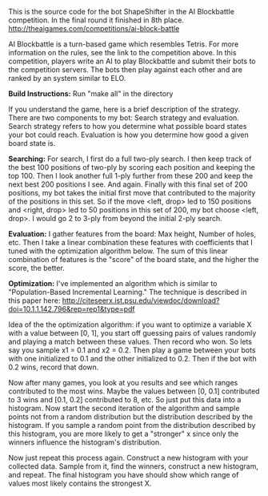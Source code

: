This is the source code for the bot ShapeShifter in the AI Blockbattle competition. In the final round it finished in 8th place.
http://theaigames.com/competitions/ai-block-battle

AI Blockbattle is a turn-based game which resembles Tetris. For more information on the rules, see the link to the competition above. In this competition, players write an AI to play Blockbattle and submit their bots to the competition servers. The bots then play against each other and are ranked by an system similar to ELO.

**Build Instructions:** Run "make all" in the directory

If you understand the game, here is a brief description of the strategy.
There are two components to my bot: Search strategy and evaluation. Search strategy refers to how you determine what possible board states your bot could reach. Evaluation is how you determine how good a given board state is.

**Searching:** For search, I first do a full two-ply search. I then keep track of the best 100 positions of two-ply by scoring each position and keeping the top 100. Then I look another full 1-ply further from these 200 and keep the next best 200 positions I see. And again. Finally with this final set of 200 positions, my bot takes the initial first move that contributed to the majority of the positions in this set. So if the move <left, drop> led to 150 positions and <right, drop> led to 50 positions in this set of 200, my bot choose <left, drop>. I would go 2 to 3-ply from beyond the initial 2-ply search. 

**Evaluation:** I gather features from the board: Max height, Number of holes, etc. Then I take a linear combination these features with coefficients that I tuned with the optimization algorithm below. The sum of this linear combination of features is the "score" of the board state, and the higher the score, the better.

**Optimization:** I've implemented an algorithm which is similar to "Population-Based Incremental Learning." The technique is described in this paper here: http://citeseerx.ist.psu.edu/viewdoc/download?doi=10.1.1.142.796&rep=rep1&type=pdf

Idea of the the optimization algorithm: if you want to optimize a variable X with a value between [0, 1], you start off guessing pairs of values randomly and playing a match between these values. Then record who won. So lets say you sample x1 = 0.1 and x2 = 0.2. Then play a game between your bots with one initialized to 0.1 and the other initialized to 0.2. Then if the bot with 0.2 wins, record that down.

Now after many games, you look at you results and see which ranges contributed to the most wins. Maybe the values between [0, 0.1] contributed to 3 wins and [0.1, 0.2] contributed to 8, etc. So just put this data into a histogram. Now start the second iteration of the algorithm and sample points not from a random distribution but the distribution described by the histogram. If you sample a random point from the distribution described by this histogram, you are more likely to get a "stronger" x since only the winners influence the histogram's distribution.

Now just repeat this process again. Construct a new histogram with your collected data. Sample from it, find the winners, construct a new histogram, and repeat. The final histogram you have should show which range of values most likely contains the strongest X. 
